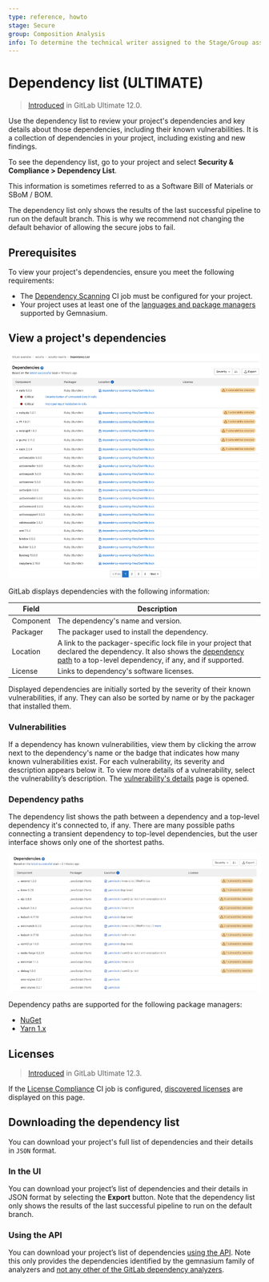```yaml
---
type: reference, howto
stage: Secure
group: Composition Analysis
info: To determine the technical writer assigned to the Stage/Group associated with this page, see https://about.gitlab.com/handbook/engineering/ux/technical-writing/#assignments
---
```


# Dependency list **(ULTIMATE)**

> [Introduced](https://gitlab.com/gitlab-org/gitlab/-/issues/10075) in GitLab Ultimate 12.0.

Use the dependency list to review your project's dependencies and key
details about those dependencies, including their known vulnerabilities. It is a collection of dependencies in your project, including existing and new findings.

To see the dependency list, go to your project and select **Security & Compliance > Dependency List**.

This information is sometimes referred to as a Software Bill of Materials or SBoM / BOM.

The dependency list only shows the results of the last successful pipeline to run on the default branch. This is why we recommend not changing the default behavior of allowing the secure jobs to fail.

## Prerequisites

To view your project's dependencies, ensure you meet the following requirements:

- The [Dependency Scanning](../dependency_scanning/index.md) CI job must be
  configured for your project.
- Your project uses at least one of the
  [languages and package managers](../dependency_scanning/index.md#supported-languages-and-package-managers)
  supported by Gemnasium.

## View a project's dependencies

![Dependency list](img/dependency_list_v13_11.png)

GitLab displays dependencies with the following information:

| Field     | Description |
|-----------|-------------|
| Component | The dependency's name and version. |
| Packager  | The packager used to install the dependency. |
| Location  | A link to the packager-specific lock file in your project that declared the dependency. It also shows the [dependency path](#dependency-paths) to a top-level dependency, if any, and if supported. |
| License   | Links to dependency's software licenses. |

Displayed dependencies are initially sorted by the severity of their known vulnerabilities, if any. They
can also be sorted by name or by the packager that installed them.

### Vulnerabilities

If a dependency has known vulnerabilities, view them by clicking the arrow next to the
dependency's name or the badge that indicates how many known vulnerabilities exist. For each
vulnerability, its severity and description appears below it. To view more details of a vulnerability,
select the vulnerability’s description. The [vulnerability's details](../vulnerabilities) page is opened.

### Dependency paths

The dependency list shows the path between a dependency and a top-level dependency it's connected
to, if any. There are many possible paths connecting a transient dependency to top-level
dependencies, but the user interface shows only one of the shortest paths.

![Dependency path](img/yarn_dependency_path_v13_6.png)

Dependency paths are supported for the following package managers:

- [NuGet](https://www.nuget.org/)
- [Yarn 1.x](https://classic.yarnpkg.com/lang/en/)

## Licenses

> [Introduced](https://gitlab.com/gitlab-org/gitlab/-/issues/10536) in GitLab Ultimate 12.3.

If the [License Compliance](../../compliance/license_compliance/index.md) CI job is configured,
[discovered licenses](../../compliance/license_compliance/index.md#supported-languages-and-package-managers) are displayed on this page.

## Downloading the dependency list

You can download your project's full list of dependencies and their details in
`JSON` format.

### In the UI

You can download your project’s list of dependencies and their details in JSON format by selecting the **Export** button. Note that the dependency list only shows the results of the last successful pipeline to run on the default branch.

### Using the API

You can download your project’s list of dependencies [using the API](../../../api/dependencies.md#list-project-dependencies). Note this only provides the dependencies identified by the gemnasium family of analyzers and [not any other of the GitLab dependency analyzers](../dependency_scanning/analyzers.md).
